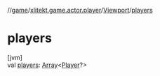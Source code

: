 //[game](../../../index.md)/[xlitekt.game.actor.player](../index.md)/[Viewport](index.md)/[players](players.md)

# players

[jvm]\
val [players](players.md): [Array](https://kotlinlang.org/api/latest/jvm/stdlib/kotlin/-array/index.html)&lt;[Player](../-player/index.md)?&gt;
